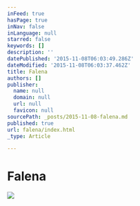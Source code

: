 ```yaml
---
inFeed: true
hasPage: true
inNav: false
inLanguage: null
starred: false
keywords: []
description: ''
datePublished: '2015-11-08T06:03:49.286Z'
dateModified: '2015-11-08T06:03:37.462Z'
title: Falena
authors: []
publisher:
  name: null
  domain: null
  url: null
  favicon: null
sourcePath: _posts/2015-11-08-falena.md
published: true
url: falena/index.html
_type: Article

---
```

# Falena
![](https://the-grid-user-content.s3-us-west-2.amazonaws.com/831e4043-9068-43a1-9d3a-969062065b50.jpg)